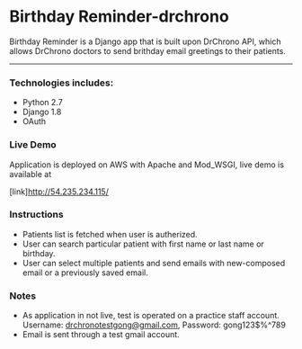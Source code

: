 # Birthday Reminder-drchrono

Birthday Reminder is a Django app that is built upon DrChrono API, which allows DrChrono doctors to send brithday email greetings to their patients.

---
### Technologies includes:
* Python 2.7
* Django 1.8
* OAuth

### Live Demo
Application is deployed on AWS with Apache and Mod_WSGI, live demo is available at

[link]http://54.235.234.115/

### Instructions
* Patients list is fetched when user is autherized.
* User can search particular patient with first name or last name or birthday.
* User can select multiple patients and send emails with new-composed email or a previously saved email.

### Notes

* As application in not live, test is operated on a practice staff account. Username: drchronotestgong@gmail.com, Password: gong123$%^789
* Email is sent through a test gmail account.

